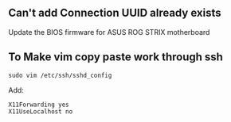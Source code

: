 ## Can't add Connection UUID already exists

Update the BIOS firmware for ASUS ROG STRIX motherboard

## To Make vim copy paste work through ssh

```
sudo vim /etc/ssh/sshd_config
```

Add: 

```
X11Forwarding yes
X11UseLocalhost no
```
